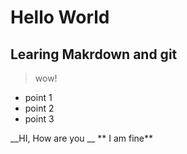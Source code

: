 # Hello World
## Learing Makrdown and git
> wow!

- point 1
- point 2
- point 3

__HI, How are you __ ** I am fine**
